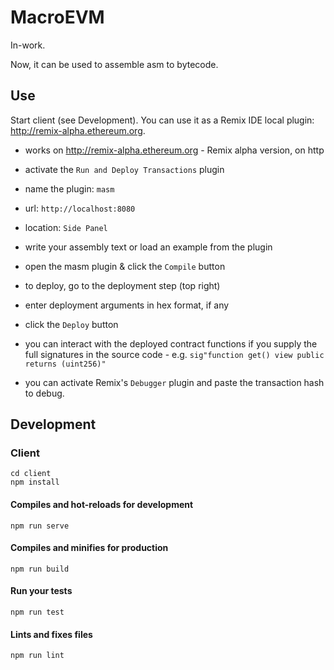 # MacroEVM

In-work.

Now, it can be used to assemble asm to bytecode.

## Use

Start client (see Development).
You can use it as a Remix IDE local plugin: http://remix-alpha.ethereum.org.

- works on http://remix-alpha.ethereum.org - Remix alpha version, on http
- activate the `Run and Deploy Transactions` plugin
- name the plugin: `masm`
- url: `http://localhost:8080`
- location: `Side Panel`

- write your assembly text or load an example from the plugin
- open the masm plugin & click the `Compile` button

- to deploy, go to the deployment step (top right)
- enter deployment arguments in hex format, if any
- click the `Deploy` button

- you can interact with the deployed contract functions if you supply the full signatures in the source code - e.g. `sig"function get() view public returns (uint256)"`

- you can activate Remix's `Debugger` plugin and paste the transaction hash to debug.

## Development

### Client
```
cd client
npm install
```

#### Compiles and hot-reloads for development
```
npm run serve
```

#### Compiles and minifies for production
```
npm run build
```

#### Run your tests
```
npm run test
```

#### Lints and fixes files
```
npm run lint
```
